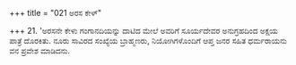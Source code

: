 +++
title = "021 ಅರಸ ಕೇಳ್"

+++
21. 'ಅರಸನೇ ಕೇಳು ಗಂಗಾನದಿಯನ್ನು ದಾಟಿದ ಮೇಲೆ ಅವರಿಗೆ ಸೂರ್ಯದೇವರ ಅನುಗ್ರಹದಿಂದ ಅಕ್ಷಯ ಪಾತ್ರೆ ದೊರಕಿತು. ನೂರು ಸಾವಿರದ ಸಂಖ್ಯೆಯ ಬ್ರಾಹ್ಮಣರು, ನಿಯೋಗಿಗಳೊಂದಿಗೆ ಆಪ್ತ ಜನರ ಸಹಿತ ಧರ್ಮರಾಯನು ವನ ಪ್ರವೇಶ ಮಾಡಿದನು.